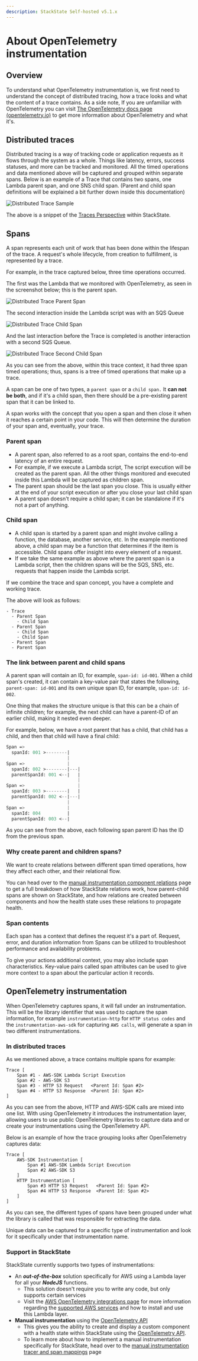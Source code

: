 ```yaml
---
description: StackState Self-hosted v5.1.x
---
```


# About OpenTelemetry instrumentation

## Overview

To understand what OpenTelemetry instrumentation is, we first need to understand the concept of distributed tracing,
how a trace looks and what the content of a trace contains. 
As a side note, If you are unfamiliar with OpenTelemetry you can visit [The OpenTelemetry docs page \(opentelemetry.io\)](https://opentelemetry.io/docs/concepts/what-is-opentelemetry/) to get more information about OpenTelemetry and what it's.

## Distributed traces

Distributed tracing is a way of tracking code or application requests as it flows through the system as a whole.
Things like latency, errors, success statuses, and more can be tracked and monitored.
All the timed operations and data mentioned above will be captured and grouped within separate spans.
Below is an example of a Trace that contains two spans, one Lambda parent span, and one SNS child span.
(Parent and child span definitions will be explained a bit further down inside this documentation)

![Distributed Trace Sample](../../../.gitbook/assets/v51_otel_distributed_trace_sample.png)

The above is a snippet of the [Traces Perspective](/use/stackstate-ui/perspectives/traces-perspective.md) within StackState.


## Spans

A span represents each unit of work that has been done within the lifespan of the trace.
A request's whole lifecycle, from creation to fulfillment, is represented by a trace.

For example, in the trace captured below, three time operations occurred.

The first was the Lambda that we monitored with OpenTelemetry, as seen in the screenshot below; this is the parent span.

![Distributed Trace Parent Span](../../../.gitbook/assets/v51_otel_distributed_trace_parent_span.png)

The second interaction inside the Lambda script was with an SQS Queue

![Distributed Trace Child Span](../../../.gitbook/assets/v51_otel_distributed_trace_child_span.png)

And the last interaction before the Trace is completed is another interaction with a second SQS Queue.

![Distributed Trace Second Child Span](../../../.gitbook/assets/v51_otel_distributed_trace_second_child_span.png)

As you can see from the above, within this trace context, it had three span timed operations; thus, spans is a tree of timed operations that make up a trace.

A span can be one of two types, a `parent span` or a `child span.` It **can not be both**, and if it's a child span, then there should be a pre-existing parent span that it can be linked to.

A span works with the concept that you open a span and then close it when it reaches a certain point in your code.
This will then determine the duration of your span and, eventually, your trace.

### Parent span
- A parent span, also referred to as a root span, contains the end-to-end latency of an entire request.
- For example, if we execute a Lambda script, The script execution will be created as the parent span. All the other
  things monitored and executed inside this Lambda will be captured as children span.
- The parent span should be the last span you close. This is usually either at the end of your script execution or after you close your last child span
- A parent span doesn't require a child span; it can be standalone if it's not a part of anything.

### Child span
- A child span is started by a parent span and might involve calling a function, the database, another service, etc. In the example mentioned above, a child span may be a function that determines if the item is accessible. Child spans offer insight into every element of a request.
- If we take the same example as above where the parent span is a Lambda script, then the children spans will be the SQS, SNS, etc. requests that happen inside the Lambda script.

If we combine the trace and span concept, you have a complete and working trace.

The above will look as follows:

```text
- Trace
  - Parent Span
    - Child Span
  - Parent Span
    - Child Span
    - Child Span
  - Parent Span
  - Parent Span
```

### The link between parent and child spans

A parent span will contain an ID, for example, `span-id: id-001`. When a child span's created, it can contain a key-value pair that states the following, `parent-span: id-001` and its own unique
span ID, for example, `span-id: id-002`.

One thing that makes the structure unique is that this can be a chain of infinite children; for example, the next child can have a parent-ID of an earlier child, making it nested even deeper.

For example, below, we have a root parent that has a child, that child has a child, and then that child will have a final child:

```sass
Span =>
  spanId: 001 >--------|
                       |
Span =>                |
  spanId: 002 >--------|---|
  parentSpanId: 001 <--|   |
                           |
Span =>                    |
  spanId: 003 >--------|   |
  parentSpanId: 002 <--|---|
                       |
Span =>                |
  spanId: 004          |
  parentSpanId: 003 <--|
```

As you can see from the above, each following span parent ID has the ID from the previous span.


### Why create parent and children spans?
We want to create relations between different span timed operations, how they affect each other, and their relational flow.

You can head over to the [manual instrumentation component relations](/stackpacks/integrations/opentelemetry/manual-instrumentation/relations.md) page to get a full breakdown of how StackState relations work, how parent-child spans are shown on StackState, and how relations are created between components and how the health state uses these relations to propagate health.


### Span contents
Each span has a context that defines the request it's a part of.
Request, error, and duration information from Spans can be utilized to troubleshoot performance and availability problems.

To give your actions additional context, you may also include span characteristics.
Key-value pairs called span attributes can be used to give more context to a span about the particular action it records.


## OpenTelemetry instrumentation

When OpenTelemetry captures spans, it will fall under an instrumentation. This will be the library identifier that was used to capture the span information, for example `instrumentation-http` for
`HTTP status codes` and the `instrumentation-aws-sdk` for capturing `AWS calls`, will generate a span in two different instrumentations.


### In distributed traces
As we mentioned above, a trace contains multiple spans for example:

```shell
Trace [
    Span #1 - AWS-SDK Lambda Script Execution
    Span #2 - AWS-SDK S3
    Span #3 - HTTP S3 Request   <Parent Id: Span #2>
    Span #4 - HTTP S3 Response  <Parent Id: Span #2>
]
```

As you can see from the above, HTTP and AWS-SDK calls are mixed into one list.
With using OpenTelemetry it introduces the instrumentation layer, allowing users to use public
OpenTelemetry libraries to capture data and or create your instrumentations using the
OpenTelemetry API.

Below is an example of how the trace grouping looks after OpenTelemetry captures data:

```shell
Trace [
    AWS-SDK Instrumentation [
        Span #1 AWS-SDK Lambda Script Execution
        Span #2 AWS-SDK S3
    ]
    HTTP Instrumentation [
        Span #3 HTTP S3 Request   <Parent Id: Span #2>
        Span #4 HTTP S3 Response  <Parent Id: Span #2>
    ]
]
```

As you can see, the different types of spans have been grouped under what the library is called that was responsible for extracting the data.

Unique data can be captured for a specific type of instrumentation and look for it specifically under that instrumentation name.


### Support in StackState
StackState currently supports two types of instrumentations:

- An ***out-of-the-box*** solution specifically for AWS using a Lambda layer for all your ***NodeJS*** functions. 
  - This solution doesn't require you to write any code, but only supports certain services
  - Visit the [AWS OpenTelemetry integrations page](/stackpacks/integrations/opentelemetry/opentelemetry-nodejs.md) for more information regarding the [supported AWS services](/stackpacks/integrations/opentelemetry/opentelemetry-nodejs.md#supported-services) and how to install and use this Lambda layer.
- **Manual instrumentation** using the [OpenTelemetry API](https://opentelemetry.io/docs/instrumentation/)
  - This gives you the ability to create and display a custom component with a health state within StackState using the [OpenTelemetry API](https://opentelemetry.io/docs/instrumentation/).
  - To learn more about how to implement a manual instrumentation specifically for StackState, head over to the [manual instrumentation tracer and span mappings](/stackpacks/integrations/opentelemetry/manual-instrumentation/tracer-and-span-mappings.md) page











